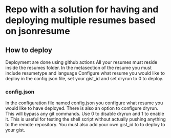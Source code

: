 # Repo with a solution for having and deploying multiple resumes based on jsonresume


## How to deploy
Deployment are done using github actions
All your resumes must reside inside the resumes folder.
In the metasection of the resume you must include resumetype and language
Configure what resume you would like to deploy in the config.json file, set your gist_id and set dryrun to 0 to deploy.

### config.json
In the configuration file named config.json you configure what resume you would like to have deployed. 
There is also an option to configure dryrun. This will bypass any git commands. Use 0 to disable dryrun and 1 to enable it. This is useful for testing the shell script without actually pushing anything to the remote repository.
You must also add your own gist_id to to deploy to your gist.
